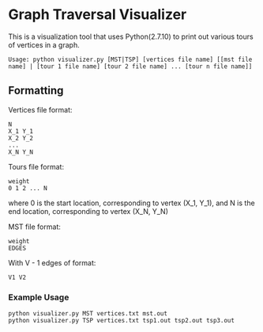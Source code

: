 # Graph Traversal Visualizer

This is a visualization tool that uses Python(2.7.10) to print out various tours of vertices in a graph.

```
Usage: python visualizer.py [MST|TSP] [vertices file name] [[mst file name] | [tour 1 file name] [tour 2 file name] ... [tour n file name]]
```

## Formatting

Vertices file format:
```
N
X_1 Y_1
X_2 Y_2
...
X_N Y_N
```

Tours file format:
```
weight
0 1 2 ... N
```
where 0 is the start location, corresponding to vertex (X_1, Y_1), and N is the end location, corresponding to vertex (X_N, Y_N)

MST file format:
```
weight
EDGES
```
With V - 1 edges of format:
```
V1 V2
```

### Example Usage
```
python visualizer.py MST vertices.txt mst.out
python visualizer.py TSP vertices.txt tsp1.out tsp2.out tsp3.out
```